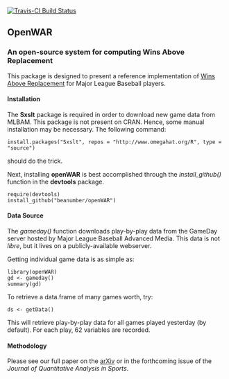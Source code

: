 [![Travis-CI Build Status](https://travis-ci.org/beanumber/openWAR.svg?branch=master)](https://travis-ci.org/beanumber/openWAR)

## OpenWAR
### An open-source system for computing Wins Above Replacement

This package is designed to present a reference implementation of [Wins Above Replacement](http://en.wikipedia.org/wiki/Wins_above_replacement) for Major League Baseball players. 

#### Installation

The **Sxslt** package is required in order to download new game data from MLBAM. This package is not present on CRAN. Hence, some manual installation may be necessary. The following command:

```{r}
install.packages("Sxslt", repos = "http://www.omegahat.org/R", type = "source")
```
should do the trick. 

Next, installing **openWAR** is best accomplished through the *install_github()* function in the **devtools** package. 

```{r}
require(devtools)
install_github("beanumber/openWAR")
```

#### Data Source

The *gameday()* function downloads play-by-play data from the GameDay server hosted by Major League Baseball Advanced Media. This data is not *libre*, but it lives on a publicly-available webserver. 

Getting individual game data is as simple as:

```{r}
library(openWAR)
gd <- gameday()
summary(gd)
```

To retrieve a data.frame of many games worth, try:

```{r}
ds <- getData()
```

This will retrieve play-by-play data for all games played yesterday (by default). For each play, 62 variables are recorded. 

#### Methodology

Please see our full paper on the [arXiv](http://arxiv.org/abs/1312.7158) or in the forthcoming issue of the *Journal of Quantitative Analysis in Sports*. 
